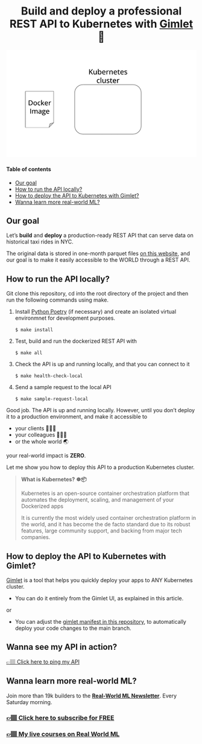<div align="center">
    <!-- <h2>_</h2> -->
    <h1>Build and deploy a professional REST API to Kubernetes with <a href="https://gimlet.io">Gimlet</a> 🚀</h1>
    <img src="./media/kubernetes_cluster.gif" width='600' />
</div>

#### Table of contents
* [Our goal](#our-goal)
* [How to run the API locally?](#how-to-run-the-api-locally)
* [How to deploy the API to Kubernetes with Gimlet?](#how-to-deploy-the-api-to-kubernetes-with-gimlet)
* [Wanna learn more real-world ML?](#wanna-learn-more-real-world-ml)

## Our goal

Let’s **build** and **deploy** a production-ready REST API that can serve data on historical taxi rides in NYC.

The original data is stored in one-month parquet files [on this website](https://www.nyc.gov/site/tlc/about/tlc-trip-record-data.page), and our goal is to make it easily accessible to the WORLD through a REST API.


## How to run the API locally?

Git clone this repository, cd into the root directory of the project and then run the following commands using make.

1. Install [Python Poetry](https://python-poetry.org/docs/#installation) (if necessary)
and create an isolated virtual environmnet for development purposes.
    ```
    $ make install
    ```

2. Test, build and run the dockerized REST API with
    ```
    $ make all
    ```

3. Check the API is up and running locally, and that you can connect to it
    ```
    $ make health-check-local
    ```

4. Send a sample request to the local API
    ```
    $ make sample-request-local
    ```

Good job. The API is up and running locally. However, until you don’t deploy it to a production environment, and make it accessible to

* your clients 💁🏻‍♀️
* your colleagues 👨🏻‍💼
* or the whole world 🌏

your real-world impact is **ZERO**.

Let me show you how to deploy this API to a production Kubernetes cluster.


> **What is Kubernetes? ☸📦** 
>
> Kubernetes is an open-source container orchestration platform that automates the deployment, scaling, and management of your Dockerized apps
>
> It is currently the most widely used container orchestration platform in the world, and it has become the de facto standard due to its robust features, large community support, and backing from major tech companies.

## How to deploy the API to Kubernetes with Gimlet?

[Gimlet](https://gimlet.io/) is a tool that helps you quickly deploy your apps to ANY Kubernetes cluster.

- You can do it entirely from the Gimlet UI, as explained in this article.

or

- You can adjust the [gimlet manifest in this repository](https://github.com/Paulescu/taxi-data-api-python/blob/main/.gimlet/electric-paper-taxi-data-api-python.yaml), to automatically deploy your code changes to the main branch.

## Wanna see my API in action?
[👉🏽 Click here to ping my API](https://paulescu-taxi-data-api-python-ayolbhnl.gimlet.app/trips?from_ms=1674561817000&n_results=100)


## Wanna learn more real-world ML?

Join more than 19k builders to the [**Real-World ML Newsletter**](https://www.realworldml.net/subscribe). Every Saturday morning.

### [👉🏽 Click here to subscribe for FREE](https://www.realworldml.net/subscribe)

### [**👉🏽 My live courses on Real World ML**](https://www.realworldml.net/courses)



